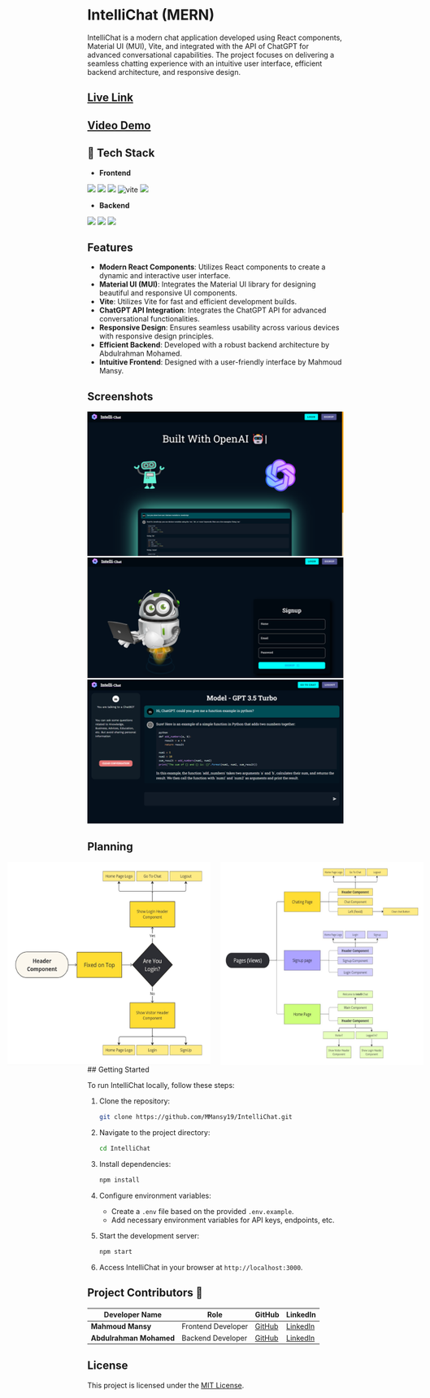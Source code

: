 # IntelliChat (MERN)

IntelliChat is a modern chat application developed using React components, Material UI (MUI), Vite, and integrated with the API of ChatGPT for advanced conversational capabilities. The project focuses on delivering a seamless chatting experience with an intuitive user interface, efficient backend architecture, and responsive design.

## [Live Link](https://intellichat-mern.netlify.app/)

## [Video Demo](https://drive.google.com/file/d/1XzJqS7IeBl8jcrYii-QMq8KDn1O9cM33/view?usp=sharing)


## 🧰 Tech Stack

- **Frontend**

<img src="https://img.icons8.com/color/48/000000/react-native.png"/> <img src="https://img.icons8.com/color/48/000000/redux.png"/> <img src="https://img.icons8.com/color/48/000000/typescript.png"/> <img width="48" height="48" src="https://img.icons8.com/fluency/48/vite.png" alt="vite"/> <img src="https://img.icons8.com/color/48/000000/figma.png">

- **Backend**

<img src="https://img.icons8.com/color/48/000000/nodejs.png"/> <img src="https://img.icons8.com/color/48/000000/express-js.png"/> <img src="https://img.icons8.com/color/48/000000/mongodb.png"/>


## Features

- **Modern React Components**: Utilizes React components to create a dynamic and interactive user interface.
- **Material UI (MUI)**: Integrates the Material UI library for designing beautiful and responsive UI components.
- **Vite**: Utilizes Vite for fast and efficient development builds.
- **ChatGPT API Integration**: Integrates the ChatGPT API for advanced conversational functionalities.
- **Responsive Design**: Ensures seamless usability across various devices with responsive design principles.
- **Efficient Backend**: Developed with a robust backend architecture by Abdulrahman Mohamed.
- **Intuitive Frontend**: Designed with a user-friendly interface by Mahmoud Mansy.

## Screenshots

![Screenshot 1](Planning/1.png)
![Screenshot 2](Planning/2.png)
![Screenshot 3](Planning/3.png)

## Planning

<div style="display: flex; justify-content: center; flex-direction:row gap:10px">
  <img style="width: 400px; height: 400px; margin: 0 10px;" src="Planning/header.jpg" alt="header">
  <img style="width: 400px; height: 400px; margin: 0 10px;" src="Planning/pages.jpg" alt="pages">
</div>
## Getting Started

To run IntelliChat locally, follow these steps:

1. Clone the repository:

   ```bash
   git clone https://github.com/MMansy19/IntelliChat.git
   ```

2. Navigate to the project directory:

   ```bash
   cd IntelliChat
   ```

3. Install dependencies:

   ```bash
   npm install
   ```

4. Configure environment variables:

   - Create a `.env` file based on the provided `.env.example`.
   - Add necessary environment variables for API keys, endpoints, etc.

5. Start the development server:

   ```bash
   npm start
   ```

6. Access IntelliChat in your browser at `http://localhost:3000`.

## Project Contributors 🤝

| Developer Name          | Role               | GitHub                                     | LinkedIn                                                               |
| ----------------------- | ------------------ | ------------------------------------------ | ---------------------------------------------------------------------- |
| **Mahmoud Mansy**       | Frontend Developer | [GitHub](https://github.com/MMansy19)      | [LinkedIn](https://www.linkedin.com/in/mahmoud-mansy-a189a5232/)       |
| **Abdulrahman Mohamed** | Backend Developer  | [GitHub](https://github.com/abdomohamed96) | [LinkedIn](https://www.linkedin.com/in/abdelrahman-mohamed-b7944123a/) |

## License

This project is licensed under the [MIT License](LICENSE).
